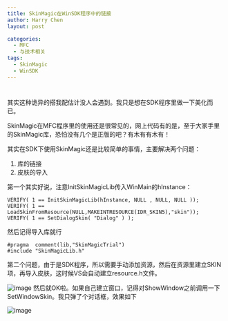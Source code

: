 ```yaml
---
title: SkinMagic在WinSDK程序中的链接
author: Harry Chen
layout: post

categories:
  - MFC
  - 与技术相关
tags:
  - SkinMagic
  - WinSDK
---
```

# 

  其实这种诡异的搭我配估计没人会遇到。我只是想在SDK程序里做一下美化而已。

  SkinMagic在MFC程序里的使用还是很常见的，网上代码有的是，至于大家手里的SkinMagic库，恐怕没有几个是正版的吧？有木有有木有！

  其实在SDK下使用SkinMagic还是比较简单的事情，主要解决两个问题：

  1. 库的链接
  2. 皮肤的导入

  第一个其实好说，注意InitSkinMagicLib传入WinMain的hInstance：


    VERIFY( 1 == InitSkinMagicLib(hInstance, NULL , NULL, NULL ));
    VERIFY( 1 == LoadSkinFromResource(NULL,MAKEINTRESOURCE(IDR_SKIN5),"skin"));
    VERIFY( 1 == SetDialogSkin( "Dialog" ) );

  然后记得导入库就行


    #pragma  comment(lib,"SkinMagicTrial")
    #include "SkinMagicLib.h"

  第二个问题，由于是SDK程序，所以需要手动添加资源，然后在资源里建立SKIN项，再导入皮肤，这时候VS会自动建立resource.h文件。

![image][1] 然后就OK啦。如果自己建立窗口，记得对ShowWindow之前调用一下SetWindowSkin。我只弹了个对话框，效果如下

![image][2]

   [1]: http://www.roybit.com/wp-content/uploads/2011/08/image_thumb.png (image)
   [2]: http://www.roybit.com/wp-content/uploads/2011/08/image_thumb1.png (image)
